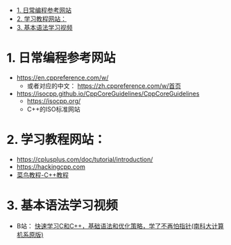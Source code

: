 - [1. 日常编程参考网站](#1-日常编程参考网站)
- [2. 学习教程网站：](#2-学习教程网站)
- [3. 基本语法学习视频](#3-基本语法学习视频)

# 1. 日常编程参考网站
+ https://en.cppreference.com/w/
  + 或者对应的中文： https://zh.cppreference.com/w/首页
+ https://isocpp.github.io/CppCoreGuidelines/CppCoreGuidelines
  + https://isocpp.org/
  + C++的ISO标准网站
# 2. 学习教程网站：
+ https://cplusplus.com/doc/tutorial/introduction/
+ https://hackingcpp.com
+ [菜鸟教程-C++教程](https://www.runoob.com/cplusplus/cpp-intro.html)

# 3. 基本语法学习视频
+ B站： [快速学习C和C++，基础语法和优化策略，学了不再怕指针(南科大计算机系原版)](https://www.bilibili.com/video/BV1Vf4y1P7pq?spm_id_from=333.788.player.switch&vd_source=1019ffdc843339404e9df6ae52ff9e77&p=3)